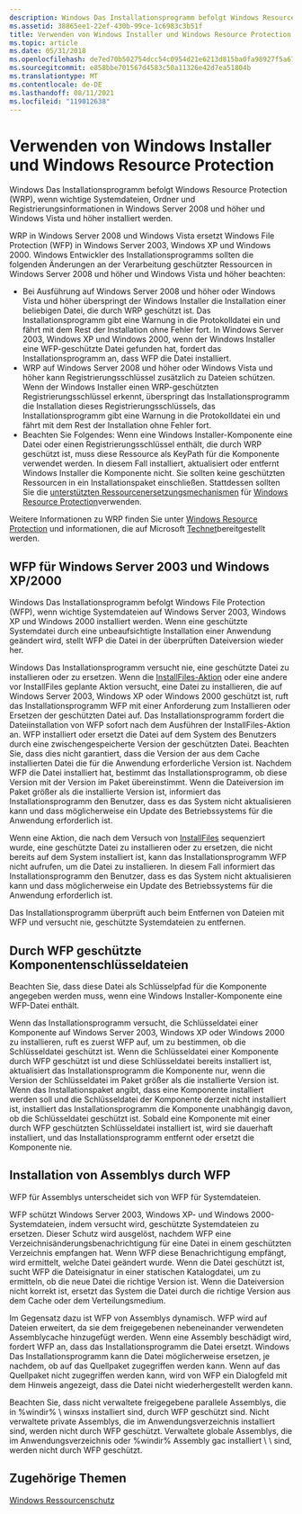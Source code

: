 ```yaml
---
description: Windows Das Installationsprogramm befolgt Windows Resource Protection (WRP), wenn wichtige Systemdateien, Ordner und Registrierungsinformationen in Windows Server 2008 und höher und Windows Vista und höher installiert werden.
ms.assetid: 38865ee1-22ef-430b-99ce-1c6983c3b51f
title: Verwenden von Windows Installer und Windows Resource Protection
ms.topic: article
ms.date: 05/31/2018
ms.openlocfilehash: de7ed70b502754dcc54c0954d21e6213d815ba0fa98927f5a67680700a4dd802
ms.sourcegitcommit: e858bbe701567d4583c50a11326e42d7ea51804b
ms.translationtype: MT
ms.contentlocale: de-DE
ms.lasthandoff: 08/11/2021
ms.locfileid: "119012638"
---
```

# <a name="using-windows-installer-and-windows-resource-protection"></a>Verwenden von Windows Installer und Windows Resource Protection

Windows Das Installationsprogramm befolgt Windows Resource Protection (WRP), wenn wichtige Systemdateien, Ordner und Registrierungsinformationen in Windows Server 2008 und höher und Windows Vista und höher installiert werden.

WRP in Windows Server 2008 und Windows Vista ersetzt Windows File Protection (WFP) in Windows Server 2003, Windows XP und Windows 2000. Windows Entwickler des Installationsprogramms sollten die folgenden Änderungen an der Verarbeitung geschützter Ressourcen in Windows Server 2008 und höher und Windows Vista und höher beachten:

-   Bei Ausführung auf Windows Server 2008 und höher oder Windows Vista und höher überspringt der Windows Installer die Installation einer beliebigen Datei, die durch WRP geschützt ist. Das Installationsprogramm gibt eine Warnung in die Protokolldatei ein und fährt mit dem Rest der Installation ohne Fehler fort. In Windows Server 2003, Windows XP und Windows 2000, wenn der Windows Installer eine WFP-geschützte Datei gefunden hat, fordert das Installationsprogramm an, dass WFP die Datei installiert.
-   WRP auf Windows Server 2008 und höher oder Windows Vista und höher kann Registrierungsschlüssel zusätzlich zu Dateien schützen. Wenn der Windows Installer einen WRP-geschützten Registrierungsschlüssel erkennt, überspringt das Installationsprogramm die Installation dieses Registrierungsschlüssels, das Installationsprogramm gibt eine Warnung in die Protokolldatei ein und fährt mit dem Rest der Installation ohne Fehler fort.
-   Beachten Sie Folgendes: Wenn eine Windows Installer-Komponente eine Datei oder einen Registrierungsschlüssel enthält, die durch WRP geschützt ist, muss diese Ressource als KeyPath für die Komponente verwendet werden. In diesem Fall installiert, aktualisiert oder entfernt Windows Installer die Komponente nicht. Sie sollten keine geschützten Ressourcen in ein Installationspaket einschließen. Stattdessen sollten Sie die [unterstützten Ressourcenersetzungsmechanismen](../wfp/supported-file-replacement-mechanisms.md) für [Windows Resource Protection](../wfp/windows-resource-protection-portal.md)verwenden.

Weitere Informationen zu WRP finden Sie unter [Windows Resource Protection](../wfp/windows-resource-protection-portal.md) und informationen, die auf Microsoft [Technet](/previous-versions/windows/it-pro/windows-server-2008-R2-and-2008/cc709691(v=ws.10))bereitgestellt werden.

## <a name="wfp-for-windows-server-2003-and-windows-xp2000"></a>WFP für Windows Server 2003 und Windows XP/2000

Windows Das Installationsprogramm befolgt Windows File Protection (WFP), wenn wichtige Systemdateien auf Windows Server 2003, Windows XP und Windows 2000 installiert werden. Wenn eine geschützte Systemdatei durch eine unbeaufsichtigte Installation einer Anwendung geändert wird, stellt WFP die Datei in der überprüften Dateiversion wieder her.

Windows Das Installationsprogramm versucht nie, eine geschützte Datei zu installieren oder zu ersetzen. Wenn die [InstallFiles-Aktion](installfiles-action.md) oder eine andere vor InstallFiles geplante Aktion versucht, eine Datei zu installieren, die auf Windows Server 2003, Windows XP oder Windows 2000 geschützt ist, ruft das Installationsprogramm WFP mit einer Anforderung zum Installieren oder Ersetzen der geschützten Datei auf. Das Installationsprogramm fordert die Dateiinstallation von WFP sofort nach dem Ausführen der InstallFiles-Aktion an. WFP installiert oder ersetzt die Datei auf dem System des Benutzers durch eine zwischengespeicherte Version der geschützten Datei. Beachten Sie, dass dies nicht garantiert, dass die Version der aus dem Cache installierten Datei die für die Anwendung erforderliche Version ist. Nachdem WFP die Datei installiert hat, bestimmt das Installationsprogramm, ob diese Version mit der Version im Paket übereinstimmt. Wenn die Dateiversion im Paket größer als die installierte Version ist, informiert das Installationsprogramm den Benutzer, dass es das System nicht aktualisieren kann und dass möglicherweise ein Update des Betriebssystems für die Anwendung erforderlich ist.

Wenn eine Aktion, die nach dem Versuch von [InstallFiles](installfiles-action.md) sequenziert wurde, eine geschützte Datei zu installieren oder zu ersetzen, die nicht bereits auf dem System installiert ist, kann das Installationsprogramm WFP nicht aufrufen, um die Datei zu installieren. In diesem Fall informiert das Installationsprogramm den Benutzer, dass es das System nicht aktualisieren kann und dass möglicherweise ein Update des Betriebssystems für die Anwendung erforderlich ist.

Das Installationsprogramm überprüft auch beim Entfernen von Dateien mit WFP und versucht nie, geschützte Systemdateien zu entfernen.

## <a name="component-key-files-protected-by-wfp"></a>Durch WFP geschützte Komponentenschlüsseldateien

Beachten Sie, dass diese Datei als Schlüsselpfad für die Komponente angegeben werden muss, wenn eine Windows Installer-Komponente eine WFP-Datei enthält.

Wenn das Installationsprogramm versucht, die Schlüsseldatei einer Komponente auf Windows Server 2003, Windows XP oder Windows 2000 zu installieren, ruft es zuerst WFP auf, um zu bestimmen, ob die Schlüsseldatei geschützt ist. Wenn die Schlüsseldatei einer Komponente durch WFP geschützt ist und diese Schlüsseldatei bereits installiert ist, aktualisiert das Installationsprogramm die Komponente nur, wenn die Version der Schlüsseldatei im Paket größer als die installierte Version ist. Wenn das Installationspaket angibt, dass eine Komponente installiert werden soll und die Schlüsseldatei der Komponente derzeit nicht installiert ist, installiert das Installationsprogramm die Komponente unabhängig davon, ob die Schlüsseldatei geschützt ist. Sobald eine Komponente mit einer durch WFP geschützten Schlüsseldatei installiert ist, wird sie dauerhaft installiert, und das Installationsprogramm entfernt oder ersetzt die Komponente nie.

## <a name="installation-of-assemblies-by-wfp"></a>Installation von Assemblys durch WFP

WFP für Assemblys unterscheidet sich von WFP für Systemdateien.

WFP schützt Windows Server 2003, Windows XP- und Windows 2000-Systemdateien, indem versucht wird, geschützte Systemdateien zu ersetzen. Dieser Schutz wird ausgelöst, nachdem WFP eine Verzeichnisänderungsbenachrichtigung für eine Datei in einem geschützten Verzeichnis empfangen hat. Wenn WFP diese Benachrichtigung empfängt, wird ermittelt, welche Datei geändert wurde. Wenn die Datei geschützt ist, sucht WFP die Dateisignatur in einer statischen Katalogdatei, um zu ermitteln, ob die neue Datei die richtige Version ist. Wenn die Dateiversion nicht korrekt ist, ersetzt das System die Datei durch die richtige Version aus dem Cache oder dem Verteilungsmedium.

Im Gegensatz dazu ist WFP von Assemblys dynamisch. WFP wird auf Dateien erweitert, da sie dem freigegebenen nebeneinander verwendeten Assemblycache hinzugefügt werden. Wenn eine Assembly beschädigt wird, fordert WFP an, dass das Installationsprogramm die Datei ersetzt. Windows Das Installationsprogramm kann die Datei möglicherweise ersetzen, je nachdem, ob auf das Quellpaket zugegriffen werden kann. Wenn auf das Quellpaket nicht zugegriffen werden kann, wird von WFP ein Dialogfeld mit dem Hinweis angezeigt, dass die Datei nicht wiederhergestellt werden kann.

Beachten Sie, dass nicht verwaltete freigegebene parallele Assemblys, die in %windir% \\ winsxs installiert sind, durch WFP geschützt sind. Nicht verwaltete private Assemblys, die im Anwendungsverzeichnis installiert sind, werden nicht durch WFP geschützt. Verwaltete globale Assemblys, die im Anwendungsverzeichnis oder %windir% Assembly gac installiert \\ \\ sind, werden nicht durch WFP geschützt.

## <a name="related-topics"></a>Zugehörige Themen

<dl> <dt>

[Windows Ressourcenschutz](../wfp/windows-resource-protection-portal.md)
</dt> </dl>

 

 
